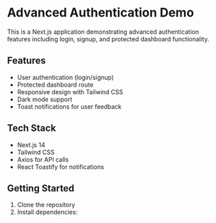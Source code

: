 # Advanced Authentication Demo

This is a Next.js application demonstrating advanced authentication features including login, signup, and protected dashboard functionality.

## Features

- User authentication (login/signup)
- Protected dashboard route
- Responsive design with Tailwind CSS
- Dark mode support
- Toast notifications for user feedback

## Tech Stack

- Next.js 14
- Tailwind CSS
- Axios for API calls
- React Toastify for notifications

## Getting Started

1. Clone the repository
2. Install dependencies:
